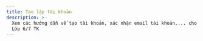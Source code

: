 ```yaml
---
title: Tạo lập tài khoản
description: >-
  Xem các hướng dẫn về tạo tài khoản, xác nhận email tài khoản,... cho Tài Khoản
  Lớp 6/7 TK
---
```

